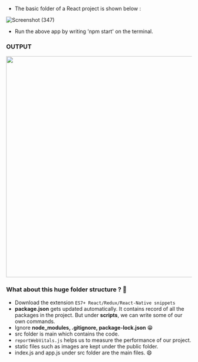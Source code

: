 - The basic folder of a React project is shown below :

![Screenshot (347)](https://user-images.githubusercontent.com/94545831/216617648-63456e90-3235-446a-a65a-15b73b9e7230.png)

- Run the above app by writing 'npm start' on the terminal.

### OUTPUT 

<img width="600" src="https://user-images.githubusercontent.com/94545831/216618571-db1d93f0-42a4-4e48-9b3e-9b2991e6dfa0.png" />

### What about this huge folder structure ? 🙂

- Download the extension `ES7+ React/Redux/React-Native snippets`
- **package.json** gets updated automatically. It contains record of all the packages in the project. But under **scripts**, we can write some of our own commands.
- Ignore **node_modules, .gitignore, package-lock.json** 😁
- src folder is main which contains the code.
- `reportWebVitals.js` helps us to measure the performance of our project.
- static files such as images are kept under the public folder.
- index.js and app.js under src folder are the main files. 😄
